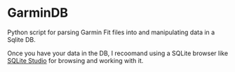 # GarminDB
Python script for parsing Garmin Fit files into and manipulating data in a Sqlite DB.

Once you have your data in the DB, I recoomand using a SQLite browser like [SQLite Studio](http://sqlitestudio.pl) for browsing and working with it.
